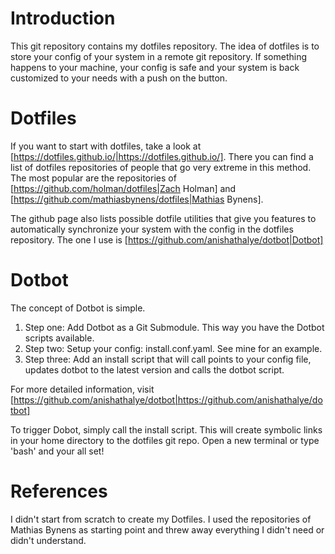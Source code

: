 # Introduction

This git repository contains my dotfiles repository. The idea of dotfiles is to store your config of your system in a remote git repository. If something happens to your machine, your config is safe and your system is back customized to your needs with a push on the button.

# Dotfiles

If you want to start with dotfiles, take a look at [https://dotfiles.github.io/|https://dotfiles.github.io/]. There you can find a list of dotfiles repositories of people that go very extreme in this method. The most popular are the repositories of [https://github.com/holman/dotfiles|Zach Holman] and [https://github.com/mathiasbynens/dotfiles|Mathias Bynens].

The github page also lists possible dotfile utilities that give you features to automatically synchronize your system with the config in the dotfiles repository. The one I use is [https://github.com/anishathalye/dotbot|Dotbot]

# Dotbot

The concept of Dotbot is simple. 
1. Step one: Add Dotbot as a Git Submodule. This way you have the Dotbot scripts available. 
1. Step two: Setup your config: install.conf.yaml. See mine for an example.
1. Step three: Add an install script that will call points to your config file, updates dotbot to the latest version and calls the dotbot script.

For more detailed information, visit [https://github.com/anishathalye/dotbot|https://github.com/anishathalye/dotbot]

To trigger Dobot, simply call the install script. This will create symbolic links in your home directory to the dotfiles git repo. Open a new terminal or type 'bash' and your all set!

# References

I didn't start from scratch to create my Dotfiles. I used the repositories of Mathias Bynens as starting point and threw away everything I didn't need or didn't understand.

